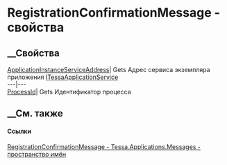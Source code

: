 # RegistrationConfirmationMessage - свойства
##  __Свойства
[ApplicationInstanceServiceAddress](P_Tessa_Applications_Messages_RegistrationConfirmationMessage_ApplicationInstanceServiceAddress.htm)|
Gets Адрес сервиса экземпляра приложения
[ITessaApplicationService](T_Tessa_Applications_Services_PlatformApplication_ITessaApplicationService.htm)  
---|---  
[ProcessId](P_Tessa_Applications_Messages_RegistrationConfirmationMessage_ProcessId.htm)|
Gets Идентификатор процесса  
## __См. также
#### Ссылки
[RegistrationConfirmationMessage -
](T_Tessa_Applications_Messages_RegistrationConfirmationMessage.htm)
[Tessa.Applications.Messages - пространство
имён](N_Tessa_Applications_Messages.htm)
